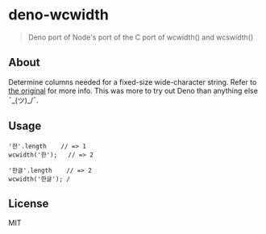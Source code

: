 # deno-wcwidth

> Deno port of Node's port of the C port of wcwidth() and wcswidth()

## About

Determine columns needed for a fixed-size wide-character string. Refer to [the original](https://github.com/timoxley/wcwidth) for more info. This was more to try out Deno than anything else  ¯\_(ツ)_/¯.

## Usage

```
'한'.length    // => 1
wcwidth('한');   // => 2

'한글'.length    // => 2
wcwidth('한글'); /
```

## License

MIT
